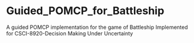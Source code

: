 # Guided_POMCP_for_Battleship
A guided POMCP implementation for the game of Battleship
Implemented for CSCI-8920-Decision Making Under Uncertainty

